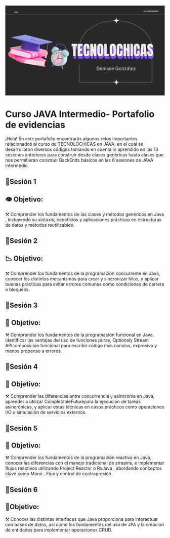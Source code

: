 
![Logo](https://github.com/Denissego-design/Portafolio-de-evidencias-JAVA-intermedio/blob/main/TECNOLOCHICAS%20JAVA%20INT.png?raw=true)


# Curso JAVA Intermedio- Portafolio de evidencias
¡Hola! En este portafolio encontrarás algunos retos importantes relacionados al curso de TECNOLOCHICAS en JAVA, en el cual se desarrollaron diversos códigos tomando en cuenta lo aprendido en las 10 sesiones anteriores para construir desde clases genéricas hasta clases que nos permitieran construir BackEnds básicos en las 6 sesiones de JAVA intermedio.


## 👾Sesión 1

## 👁 Objetivo: 
⚒️ Comprender los fundamentos de las clases y métodos genéricos en Java , incluyendo su sintaxis, beneficios y aplicaciones prácticas en estructuras de datos y métodos reutilizables.

## 👾Sesión 2

## 📉 Objetivo: 
⚒️ Comprender los fundamentos de la programación concurrente en Java, conocer los distintos mecanismos para crear y sincronizar hilos, y aplicar buenas prácticas para evitar errores comunes como condiciones de carrera o bloqueos.

## 👾Sesión 3

## 🫧 Objetivo: 
⚒️ Comprender los fundamentos de la programación funcional en Java, identificar las ventajas del uso de funciones puras, Optionaly Stream APIcomposición funcional para escribir código más conciso, expresivo y menos propenso a errores.

## 👾Sesión 4
## 🟰 Objetivo: 
⚒️ Comprender las diferencias entre concurrencia y asincronía en Java, aprender a utilizar CompletableFuturepara la ejecución de tareas asincrónicas, y aplicar estas técnicas en casos prácticos como operaciones I/O o simulación de servicios externos.

## 👾Sesión 5
## 🔑 Objetivo: 
⚒️ Comprender los fundamentos de la programación reactiva en Java, conocer las diferencias con el manejo tradicional de streams, e implementar flujos reactivos utilizando Project Reactor o RxJava , abordando conceptos clave como Mono , Flux y control de contrapresión .

## 👾Sesión 6
## 📘Objetivo: 
⚒️ Conocer las distintas interfaces que Java proporciona para interactuar con bases de datos, así como los fundamentos del uso de JPA y la creación de entidades para implementar operaciones CRUD.
